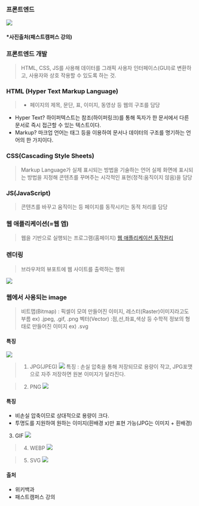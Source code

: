### 프론트엔드
![](https://images.velog.io/images/dlfehd54/post/e101264c-1470-494b-a3f6-a96c4a7e38ea/%E1%84%89%E1%85%B3%E1%84%8F%E1%85%B3%E1%84%85%E1%85%B5%E1%86%AB%E1%84%89%E1%85%A3%E1%86%BA%202021-03-01%20%E1%84%8B%E1%85%A9%E1%84%92%E1%85%AE%202.31.52.png)
#### *사진출처(패스트캠퍼스 강의)
### 프론트엔드 개발
> HTML, CSS, JS를 사용해 데이터를 그래픽 사용자 인터페이스(GUI)로 변환하고,
사용자와 상호 작용할 수 있도록 하는 것.

### HTML (Hyper Text Markup Language)
>- 페이지의 제목, 문단, 표, 이미지, 동영상 등 웹의 구조를 담당
- Hyper Text?
하이퍼텍스트는 참조(하이퍼링크)를 통해 독자가 한 문서에서 다른 문서로 즉시 접근할 수 있는 텍스트이다.
- Markup?
마크업 언어는 태그 등을 이용하여 문서나 데이터의 구조를 명기하는 언어의 한 가지이다.

### CSS(Cascading Style Sheets)
>  Markup Language가 실제 표시되는 방법을 기술하는 언어
실제 화면에 표시되는 방법을 지정해 콘텐츠를 꾸며주는 시각적인 표현(정적:움직이지 않음)을 담당

### JS(JavaScript)
> 콘텐츠를 바꾸고 움직이는 등 페이지를 동작시키는 동적 처리를 담당

### 웹 애플리케이션(=웹 앱)
> 웹을 기반으로 실행되는 프로그램(홈페이지)
<a href="https://hoonmaro.tistory.com/26">웹 애플리케이션 동작원리 </a>

### 렌더링
> 브라우저의 뷰포트에 웹 사이트를 출력하는 행위

![](https://images.velog.io/images/dlfehd54/post/3bc3b443-b389-418b-9da0-b674a5e88fc0/%E1%84%89%E1%85%B3%E1%84%8F%E1%85%B3%E1%84%85%E1%85%B5%E1%86%AB%E1%84%89%E1%85%A3%E1%86%BA%202021-03-01%20%E1%84%8B%E1%85%A9%E1%84%92%E1%85%AE%203.23.48.png)

### 웹에서 사용되는 image
>비트맵(Bitmap) : 픽셀이 모여 만들어진 이미지, 레스터(Raster)이미지라고도 부름
ex) .jpeg,  .gif,  .png
벡터(Vector) :점,선,좌표,색상 등 수학적 정보의 형태로 만들어진 이미지
ex) .svg
#### 특징
![](https://images.velog.io/images/dlfehd54/post/cfa795b2-1838-4039-a635-993ba0e32ec8/%E1%84%89%E1%85%B3%E1%84%8F%E1%85%B3%E1%84%85%E1%85%B5%E1%86%AB%E1%84%89%E1%85%A3%E1%86%BA%202021-03-01%20%E1%84%8B%E1%85%A9%E1%84%92%E1%85%AE%207.50.00.png)

> 1. JPG(JPEG)
![](https://images.velog.io/images/dlfehd54/post/bfcf5364-576a-409f-8e6f-d3b8219e5fdd/%E1%84%89%E1%85%B3%E1%84%8F%E1%85%B3%E1%84%85%E1%85%B5%E1%86%AB%E1%84%89%E1%85%A3%E1%86%BA%202021-03-01%20%E1%84%8B%E1%85%A9%E1%84%92%E1%85%AE%207.50.51.png)
특징 : 손실 압축을 통해 저장되므로 용량이 작고, JPG포맷으로 자주 저장하면 원본 이미지가 달라진다.

>2. PNG
![](https://images.velog.io/images/dlfehd54/post/98338ef9-5668-4fcd-927f-dc149ea46f01/%E1%84%89%E1%85%B3%E1%84%8F%E1%85%B3%E1%84%85%E1%85%B5%E1%86%AB%E1%84%89%E1%85%A3%E1%86%BA%202021-03-01%20%E1%84%8B%E1%85%A9%E1%84%92%E1%85%AE%207.59.33.png)
#### 특징
- 비손실 압축이므로 상대적으로 용량이 크다.
- 투명도를 지원하여 원하는 이미지(흰배경 x)만 표현 가능(JPG는 이미지 + 흰배경)

>
3. GIF
![](https://images.velog.io/images/dlfehd54/post/fa3e6594-9811-4ccf-b1f7-1f4b75ed3a8e/%E1%84%89%E1%85%B3%E1%84%8F%E1%85%B3%E1%84%85%E1%85%B5%E1%86%AB%E1%84%89%E1%85%A3%E1%86%BA%202021-03-01%20%E1%84%8B%E1%85%A9%E1%84%92%E1%85%AE%208.03.07.png)

>4. WEBP
![](https://images.velog.io/images/dlfehd54/post/48a7e495-17cd-48a7-b5c3-f8b19c1afe3e/%E1%84%89%E1%85%B3%E1%84%8F%E1%85%B3%E1%84%85%E1%85%B5%E1%86%AB%E1%84%89%E1%85%A3%E1%86%BA%202021-03-01%20%E1%84%8B%E1%85%A9%E1%84%92%E1%85%AE%208.08.57.png)

>5. SVG
![](https://images.velog.io/images/dlfehd54/post/f7840644-e3db-4750-b743-6cfc3f0c7e59/%E1%84%89%E1%85%B3%E1%84%8F%E1%85%B3%E1%84%85%E1%85%B5%E1%86%AB%E1%84%89%E1%85%A3%E1%86%BA%202021-03-01%20%E1%84%8B%E1%85%A9%E1%84%92%E1%85%AE%208.09.25.png)



#### 출처
- 위키백과
- 패스트캠퍼스 강의
